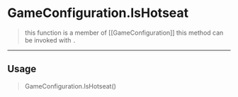 # GameConfiguration.IsHotseat
> this function is a member of [[GameConfiguration]]
> this method can be invoked with `.`
-----
## Usage
> GameConfiguration.IsHotseat()
